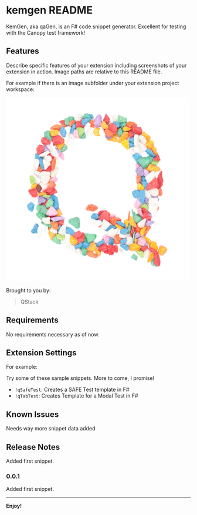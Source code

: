 # kemgen README

KemGen, aka qaGen, is an F# code snippet generator.  Excellent for testing with the Canopy test framework!

## Features

Describe specific features of your extension including screenshots of your extension in action. Image paths are relative to this README file.

For example if there is an image subfolder under your extension project workspace:

![feature X](QStackLogo.png)

 Brought to you by: 
> QStack

## Requirements

No requirements necessary as of now.

## Extension Settings

For example:

Try some of these sample snippets.  More to come, I promise!

* `!qSafeTest`: Creates a SAFE Test template in F#
* `!qTabTest`:  Creates Template for a Modal Test in F#

## Known Issues

Needs way more snippet data added
## Release Notes

Added first snippet.
### 0.0.1

Added first snippet.

-----------------------------------------------------------------------------------------------------------

**Enjoy!**
